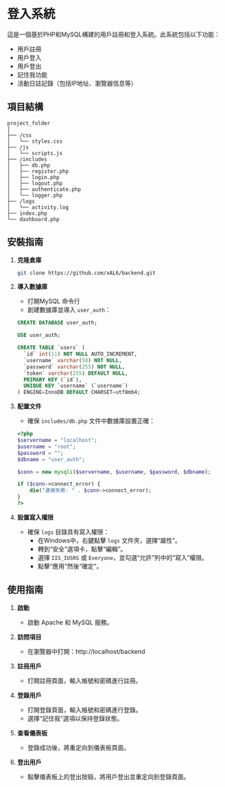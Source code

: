 # 登入系統

這是一個基於PHP和MySQL構建的用戶註冊和登入系統。此系統包括以下功能：
- 用戶註冊
- 用戶登入
- 用戶登出
- 記住我功能
- 活動日誌記錄（包括IP地址、瀏覽器信息等）

## 項目結構

```
project_folder
│
├── /css
│   └── styles.css
├── /js
│   └── scripts.js
├── /includes
│   ├── db.php
│   ├── register.php
│   ├── login.php
│   ├── logout.php
│   ├── authenticate.php
│   └── logger.php
├── /logs
│   └── activity.log
├── index.php
└── dashboard.php
```

## 安裝指南

1. **克隆倉庫**
    ```bash
    git clone https://github.com/xAL6/backend.git
    ```

2. **導入數據庫**
    - 打開MySQL 命令行
    - 創建數據庫並導入 `user_auth`：
    ```sql
    CREATE DATABASE user_auth;

    USE user_auth;

    CREATE TABLE `users` (
      `id` int(11) NOT NULL AUTO_INCREMENT,
      `username` varchar(50) NOT NULL,
      `password` varchar(255) NOT NULL,
      `token` varchar(255) DEFAULT NULL,
      PRIMARY KEY (`id`),
      UNIQUE KEY `username` (`username`)
    ) ENGINE=InnoDB DEFAULT CHARSET=utf8mb4;
    ```

3. **配置文件**
    - 確保 `includes/db.php` 文件中數據庫設置正確：
    ```php
    <?php
    $servername = "localhost";
    $username = "root";
    $password = "";
    $dbname = "user_auth";

    $conn = new mysqli($servername, $username, $password, $dbname);

    if ($conn->connect_error) {
        die("連接失敗: " . $conn->connect_error);
    }
    ?>
    ```

4. **設置寫入權限**
    - 確保 `logs` 目錄具有寫入權限：
        - 在Windows中，右鍵點擊 `logs` 文件夾，選擇“屬性”。
        - 轉到“安全”選項卡，點擊“編輯”。
        - 選擇 `IIS_IUSRS` 或 `Everyone`，並勾選“允許”列中的“寫入”權限。
        - 點擊“應用”然後“確定”。

## 使用指南

1. **啟動**
    - 啟動 Apache 和 MySQL 服務。

2. **訪問項目**
    - 在瀏覽器中打開：http://localhost/backend

3. **註冊用戶**
    - 打開註冊頁面，輸入帳號和密碼進行註冊。

4. **登錄用戶**
    - 打開登錄頁面，輸入帳號和密碼進行登錄。
    - 選擇“記住我”選項以保持登錄狀態。

5. **查看儀表板**
    - 登錄成功後，將重定向到儀表板頁面。

6. **登出用戶**
    - 點擊儀表板上的登出按鈕，將用戶登出並重定向到登錄頁面。
